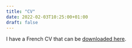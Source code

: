```yaml
---
title: "CV" 
date: 2022-02-03T10:25:00+01:00
draft: false 
---
```


I have a French CV that can be [downloaded here](/files/CV_2022.pdf).
